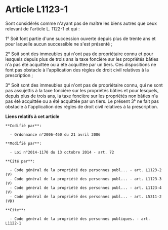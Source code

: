 # Article L1123-1

Sont considérés comme n'ayant pas de maître les biens autres que ceux relevant de l'article L. 1122-1 et qui : 

1° Soit font partie d'une succession ouverte depuis plus de trente ans et pour laquelle aucun successible ne s'est
présenté ; 

2° Soit sont des immeubles qui n'ont pas de propriétaire connu et pour lesquels depuis plus de trois ans la taxe foncière sur
les propriétés bâties n'a pas été acquittée ou a été acquittée par un tiers. Ces dispositions ne font pas obstacle à
l'application des règles de droit civil relatives à la prescription ;

3° Soit sont des immeubles qui n'ont pas de propriétaire connu, qui ne sont pas assujettis à la taxe foncière sur les
propriétés bâties et pour lesquels, depuis plus de trois ans, la taxe foncière sur les propriétés non bâties n'a pas été
acquittée ou a été acquittée par un tiers. Le présent 3° ne fait pas obstacle à l'application des règles de droit civil
relatives à la prescription.

**Liens relatifs à cet article**

	**Codifié par**:

	  - Ordonnance n°2006-460 du 21 avril 2006

	**Modifié par**:

	  - Loi n°2014-1170 du 13 octobre 2014 - art. 72

	**Cité par**:

	  - Code général de la propriété des personnes publ... - art. L1123-2 (V)
	  - Code général de la propriété des personnes publ... - art. L1123-3 (V)
	  - Code général de la propriété des personnes publ... - art. L1123-4 (V)
	  - Code général de la propriété des personnes publ... - art. L5311-2 (VD)

	**Cite**:

	  - Code général de la propriété des personnes publiques. - art. L1122-1
